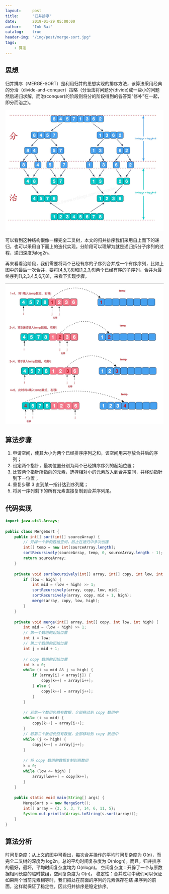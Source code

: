 ```yaml
---
layout:     post
title:      "归并排序"
date:       2019-01-29 05:00:00
author:     "Ink Bai"
catalog:    true
header-img: "/img/post/merge-sort.jpg"
tags:
    - 算法
---
```


## 思想
归并排序（MERGE-SORT）是利用归并的思想实现的排序方法，该算法采用经典的分治（divide-and-conquer）策略（分治法将问题分(divide)成一些小的问题然后递归求解，而治(conquer)的阶段则将分的阶段得到的各答案"修补"在一起，即分而治之)。

![](/img/content/merge-sort1.jpg)

可以看到这种结构很像一棵完全二叉树，本文的归并排序我们采用自上而下的递归，也可以采用自下而上的迭代实现。分阶段可以理解为就是递归拆分子序列的过程，递归深度为log2n。

再来看看治阶段，我们需要将两个已经有序的子序列合并成一个有序序列，比如上图中的最后一次合并，要将[4,5,7,8]和[1,2,3,6]两个已经有序的子序列，合并为最终序列[1,2,3,4,5,6,7,8]，来看下实现步骤。

![](/img/content/merge-sort2.jpg)

## 算法步骤

1. 申请空间，使其大小为两个已经排序序列之和，该空间用来存放合并后的序列；
2. 设定两个指针，最初位置分别为两个已经排序序列的起始位置；
3. 比较两个指针所指向的元素，选择相对小的元素放入到合并空间，并移动指针到下一位置；
4. 重复步骤 3 直到某一指针达到序列尾；
5. 将另一序列剩下的所有元素直接复制到合并序列尾。

## 代码实现

```java
import java.util.Arrays;

public class MergeSort {
    public int[] sort(int[] sourceArray) {
        // 开辟一个新的数组空间，防止在递归中多次创建
        int[] temp = new int[sourceArray.length];
        sortRecursively(sourceArray, temp, 0, sourceArray.length - 1);
        return sourceArray;
    }

    private void sortRecursively(int[] array, int[] copy, int low, int high) {
        if (low < high) {
            int mid = (low + high) >> 1;
            sortRecursively(array, copy, low, mid);
            sortRecursively(array, copy, mid + 1, high);
            merge(array, copy, low, high);
        }
    }

    private void merge(int[] array, int[] copy, int low, int high) {
        int mid = (low + high) >> 1;
        // 第一个数组的起始位置
        int i = low;
        // 第二个数组的起始位置
        int j = mid + 1;

        // copy 数组的起始位置
        int k = 0;
        while (i <= mid && j <= high) {
            if (array[i] < array[j]) {
                copy[k++] = array[i++];
            } else {
                copy[k++] = array[j++];
            }
        }

        // 若第一个数组仍然有数据，全部移动到 copy 数组中
        while (i <= mid) {
            copy[k++] = array[i++];
        }
        // 若第二个数组仍然有数据，全部移动到 copy 数组中
        while (j <= high) {
            copy[k++] = array[j++];
        }

        // 将 copy 数组的数据复制到原数组
        k = 0;
        while (low <= high) {
            array[low++] = copy[k++];
        }
    }

    public static void main(String[] args) {
        MergeSort s = new MergeSort();
        int[] array = {3, 5, 3, 7, 14, 6, 11, 5};
        System.out.println(Arrays.toString(s.sort(array)));
    }
}
```

## 算法分析
时间复杂度：从上文的图中可看出，每次合并操作的平均时间复杂度为 O(n)，而完全二叉树的深度为 log2n。总的平均时间复杂度为 O(nlogn)。而且，归并排序的最好，最坏，平均时间复杂度均为 O(nlogn)。
空间复杂度：开辟了一个与原数据相同长度的临时数组，空间复杂度为 O(n)。
稳定性：合并过程中我们可以保证如果两个当前元素相等时，我们把处在前面的序列的元素保存在结 果序列的前面，这样就保证了稳定性，因此归并排序是稳定排序。
